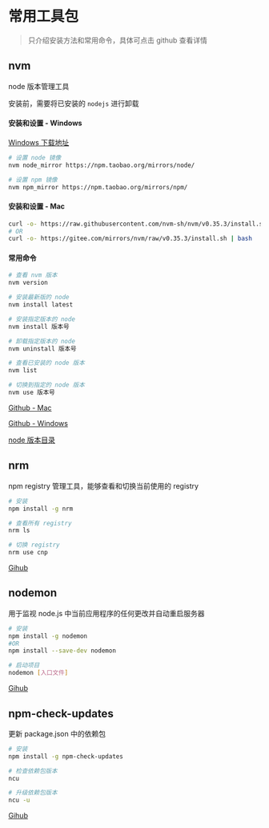 # 常用工具包

> 只介绍安装方法和常用命令，具体可点击 github 查看详情

## nvm

node 版本管理工具

安装前，需要将已安装的 `nodejs` 进行卸载

#### 安装和设置 - Windows

[Windows 下载地址](https://github.com/coreybutler/nvm-windows/releases)

```sh
# 设置 node 镜像
nvm node_mirror https://npm.taobao.org/mirrors/node/

# 设置 npm 镜像
nvm npm_mirror https://npm.taobao.org/mirrors/npm/
```

#### 安装和设置 - Mac

```sh
curl -o- https://raw.githubusercontent.com/nvm-sh/nvm/v0.35.3/install.sh | bash
# OR
curl -o- https://gitee.com/mirrors/nvm/raw/v0.35.3/install.sh | bash
```

#### 常用命令

```sh
# 查看 nvm 版本
nvm version

# 安装最新版的 node
nvm install latest

# 安装指定版本的 node
nvm install 版本号

# 卸载指定版本的 node
nvm uninstall 版本号

# 查看已安装的 node 版本
nvm list

# 切换到指定的 node 版本
nvm use 版本号
```

[Github - Mac](https://github.com/nvm-sh/nvm)

[Github - Windows](https://github.com/coreybutler/nvm-windows)

[node 版本目录](https://npm.taobao.org/mirrors/node/)

## nrm

npm registry 管理工具，能够查看和切换当前使用的 registry

```sh
# 安装
npm install -g nrm

# 查看所有 registry
nrm ls

# 切换 registry
nrm use cnp
```

[Gihub](https://github.com/Pana/nrm)

## nodemon

用于监视 node.js 中当前应用程序的任何更改并自动重启服务器

```sh
# 安装
npm install -g nodemon
#OR
npm install --save-dev nodemon

# 启动项目
nodemon [入口文件]
```

[Gihub](https://github.com/remy/nodemon)

## npm-check-updates

更新 package.json 中的依赖包

```sh
# 安装
npm install -g npm-check-updates

# 检查依赖包版本
ncu

# 升级依赖包版本
ncu -u
```

[Gihub](https://github.com/tjunnone/npm-check-updates)
